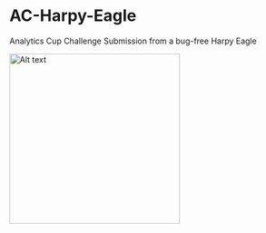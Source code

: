 # AC-Harpy-Eagle
Analytics Cup Challenge Submission from a bug-free Harpy Eagle

<img title="a title" width= 300  alt="Alt text" src="https://upload.wikimedia.org/wikipedia/commons/thumb/e/e7/Harpy_Eagle_clutching_captured_bird_-_Itirapina_Reserve.jpg/1365px-Harpy_Eagle_clutching_captured_bird_-_Itirapina_Reserve.jpg">
